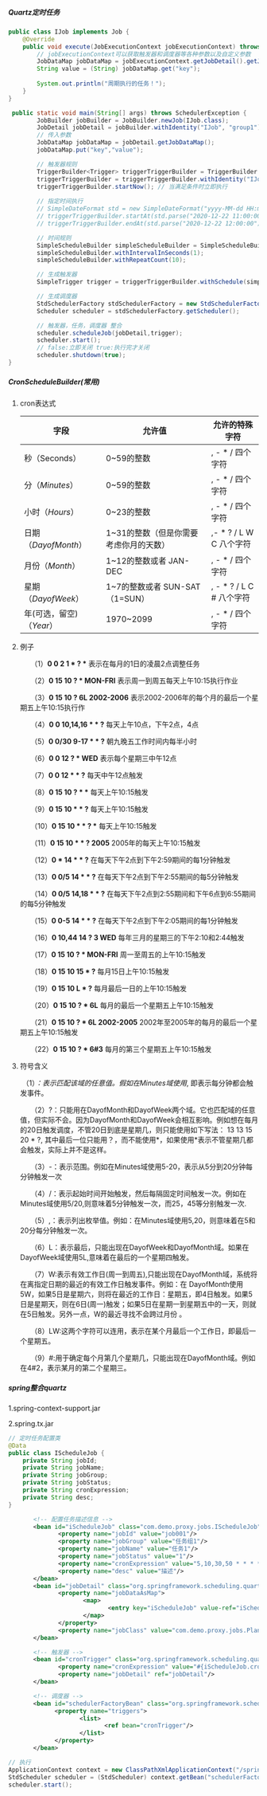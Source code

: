 ##### Quartz定时任务

```java
public class IJob implements Job {
    @Override
    public void execute(JobExecutionContext jobExecutionContext) throws JobExecutionException {
        // jobExecutionContext可以获取触发器和调度器等各种参数以及自定义参数
        JobDataMap jobDataMap = jobExecutionContext.getJobDetail().getJobDataMap();
        String value = (String) jobDataMap.get("key");
        
        System.out.println("周期执行的任务！");
    }
}
```



```java
 public static void main(String[] args) throws SchedulerException {
        JobBuilder jobBuilder = JobBuilder.newJob(IJob.class);
        JobDetail jobDetail = jobBuilder.withIdentity("IJob", "group1").build();
     	// 传入参数
     	JobDataMap jobDataMap = jobDetail.getJobDataMap();
        jobDataMap.put("key","value");

        // 触发器规则
        TriggerBuilder<Trigger> triggerTriggerBuilder = TriggerBuilder.newTrigger();
        triggerTriggerBuilder = triggerTriggerBuilder.withIdentity("IJob", "group1");
        triggerTriggerBuilder.startNow(); // 当满足条件时立即执行
     
     	// 指定时间执行
     	// SimpleDateFormat std = new SimpleDateFormat("yyyy-MM-dd HH:mm:ss");
        // triggerTriggerBuilder.startAt(std.parse("2020-12-22 11:00:00"));
        // triggerTriggerBuilder.endAt(std.parse("2020-12-22 12:00:00"));

        // 时间规则
        SimpleScheduleBuilder simpleScheduleBuilder = SimpleScheduleBuilder.simpleSchedule();
        simpleScheduleBuilder.withIntervalInSeconds(1);
        simpleScheduleBuilder.withRepeatCount(10);

        // 生成触发器
        SimpleTrigger trigger = triggerTriggerBuilder.withSchedule(simpleScheduleBuilder).build();

        // 生成调度器
        StdSchedulerFactory stdSchedulerFactory = new StdSchedulerFactory();
        Scheduler scheduler = stdSchedulerFactory.getScheduler();

        // 触发器，任务，调度器 整合
        scheduler.scheduleJob(jobDetail,trigger);
        scheduler.start();
     	// false:立即关闭 true:执行完才关闭
     	scheduler.shutdown(true);
}
```



##### CronScheduleBuilder(常用)

1. cron表达式

   | 字段                     | 允许值                                 | 允许的特殊字符             |
   | ------------------------ | -------------------------------------- | -------------------------- |
   | 秒（Seconds）            | 0~59的整数                             | , - * /   四个字符         |
   | 分（*Minutes*）          | 0~59的整数                             | , - * /   四个字符         |
   | 小时（*Hours*）          | 0~23的整数                             | , - * /   四个字符         |
   | 日期（*DayofMonth*）     | 1~31的整数（但是你需要考虑你月的天数） | ,- * ? / L W C   八个字符  |
   | 月份（*Month*）          | 1~12的整数或者 JAN-DEC                 | , - * /   四个字符         |
   | 星期（*DayofWeek*）      | 1~7的整数或者 SUN-SAT （1=SUN）        | , - * ? / L C #   八个字符 |
   | 年(可选，留空)（*Year*） | 1970~2099                              | , - * /   四个字符         |

2. 例子

   　　（1）**0 0 2 1 \* ? \***  表示在每月的1日的凌晨2点调整任务

   　　（2）**0 15 10 ? \* MON-FRI**  表示周一到周五每天上午10:15执行作业

   　　（3）**0 15 10 ? 6L 2002-2006**  表示2002-2006年的每个月的最后一个星期五上午10:15执行作

   　　（4）**0 0 10,14,16 \* \* ?**  每天上午10点，下午2点，4点 

   　　（5）**0 0/30 9-17 \* \* ?**  朝九晚五工作时间内每半小时 

   　　（6）**0 0 12 ? \* WED**   表示每个星期三中午12点 

   　　（7）**0 0 12 \* \* ?**  每天中午12点触发 

   　　（8）**0 15 10 ? \* \***   每天上午10:15触发 

   　　（9）**0 15 10 \* \* ?**   每天上午10:15触发 

   　　（10）**0 15 10 \* \* ? \***   每天上午10:15触发 

   　　（11）**0 15 10 \* \* ? 2005**   2005年的每天上午10:15触发 

   　　（12）**0 \* 14 \* \* ?**   在每天下午2点到下午2:59期间的每1分钟触发 

   　　（13）**0 0/5 14 \* \* ?**   在每天下午2点到下午2:55期间的每5分钟触发 

   　　（14）**0 0/5 14,18 \* \* ?**   在每天下午2点到2:55期间和下午6点到6:55期间的每5分钟触发 

   　　（15）**0 0-5 14 \* \* ?**   在每天下午2点到下午2:05期间的每1分钟触发 

   　　（16）**0 10,44 14 ? 3 WED**   每年三月的星期三的下午2:10和2:44触发 

   　　（17）**0 15 10 ? \* MON-FRI**   周一至周五的上午10:15触发 

   　　（18）**0 15 10 15 \* ?**   每月15日上午10:15触发 

   　　（19）**0 15 10 L \* ?**   每月最后一日的上午10:15触发 

   　　（20）**0 15 10 ? \* 6L**   每月的最后一个星期五上午10:15触发 

   　　（21）**0 15 10 ? \* 6L 2002-2005**  2002年至2005年的每月的最后一个星期五上午10:15触发 

   　　（22）**0 15 10 ? \* 6#3**  每月的第三个星期五上午10:15触发

3. 符号含义

   ​		（1）*：表示匹配该域的任意值。假如在Minutes域使用*, 即表示每分钟都会触发事件。

   　　（2）?：只能用在DayofMonth和DayofWeek两个域。它也匹配域的任意值，但实际不会。因为DayofMonth和DayofWeek会相互影响。例如想在每月的20日触发调度，不管20日到底是星期几，则只能使用如下写法： 13 13 15 20 * ?, 其中最后一位只能用？，而不能使用*，如果使用*表示不管星期几都会触发，实际上并不是这样。

   　　（3）-：表示范围。例如在Minutes域使用5-20，表示从5分到20分钟每分钟触发一次 

   　　（4）/：表示起始时间开始触发，然后每隔固定时间触发一次。例如在Minutes域使用5/20,则意味着5分钟触发一次，而25，45等分别触发一次. 

   　　（5）,：表示列出枚举值。例如：在Minutes域使用5,20，则意味着在5和20分每分钟触发一次。 

   　　（6）L：表示最后，只能出现在DayofWeek和DayofMonth域。如果在DayofWeek域使用5L,意味着在最后的一个星期四触发。 

   　　（7）W:表示有效工作日(周一到周五),只能出现在DayofMonth域，系统将在离指定日期的最近的有效工作日触发事件。例如：在 DayofMonth使用5W，如果5日是星期六，则将在最近的工作日：星期五，即4日触发。如果5日是星期天，则在6日(周一)触发；如果5日在星期一到星期五中的一天，则就在5日触发。另外一点，W的最近寻找不会跨过月份 。

   　　（8）LW:这两个字符可以连用，表示在某个月最后一个工作日，即最后一个星期五。 

   　　（9）#:用于确定每个月第几个星期几，只能出现在DayofMonth域。例如在4#2，表示某月的第二个星期三。

##### spring整合quartz

1.spring-context-support.jar

2.spring.tx.jar

```java
// 定时任务配置类
@Data
public class IScheduleJob {
    private String jobId;
    private String jobName;
    private String jobGroup;
    private String jobStatus;
    private String cronExpression;
    private String desc;
}
```



```xml
	   <!-- 配置任务描述信息 -->
       <bean id="iScheduleJob" class="com.demo.proxy.jobs.IScheduleJob">
              <property name="jobId" value="job001"/>
              <property name="jobGroup" value="任务组1"/>
              <property name="jobName" value="任务1"/>
              <property name="jobStatus" value="1"/>
              <property name="cronExpression" value="5,10,30,50 * * * * ? *"/>
              <property name="desc" value="描述"/>
       </bean>
       <bean id="jobDetail" class="org.springframework.scheduling.quartz.JobDetailFactoryBean">
              <property name="jobDataAsMap">
                     <map>
                            <entry key="iScheduleJob" value-ref="iScheduleJob"/>
                     </map>
              </property>
              <property name="jobClass" value="com.demo.proxy.jobs.PlanJob"/>
       </bean>

       <!-- 触发器 -->
       <bean id="cronTrigger" class="org.springframework.scheduling.quartz.CronTriggerFactoryBean">
              <property name="cronExpression" value="#{iScheduleJob.cronExpression}"/>
              <property name="jobDetail" ref="jobDetail"/>
       </bean>

       <!-- 调度器 -->
       <bean id="schedulerFactoryBean" class="org.springframework.scheduling.quartz.SchedulerFactoryBean">
             <property name="triggers">
                    <list>
                           <ref bean="cronTrigger"/>
                    </list>
             </property>
       </bean>
```

```java
// 执行
ApplicationContext context = new ClassPathXmlApplicationContext("/spring-test.xml");
StdScheduler scheduler = (StdScheduler) context.getBean("schedulerFactoryBean");
scheduler.start();
```












